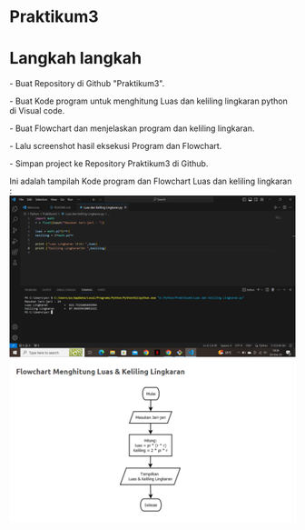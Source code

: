 # Praktikum3
# Langkah langkah
<p>- Buat Repository di Github "Praktikum3".
<p>- Buat Kode program untuk menghitung Luas dan keliling lingkaran python di Visual code.
<p>- Buat Flowchart dan menjelaskan program dan keliling lingkaran.
<p>- Lalu screenshot hasil eksekusi Program dan Flowchart.
<p>- Simpan project ke Repository Praktikum3 di Github.

Ini adalah tampilah Kode program dan Flowchart Luas dan keliling lingkaran :
![gambar](screenshot/ss.png)
![gambar](screenshot/ss2.png)
